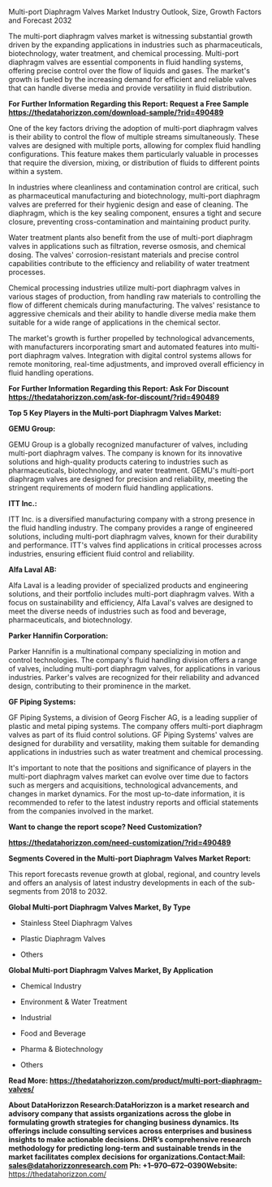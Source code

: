 Multi-port Diaphragm Valves Market Industry Outlook, Size, Growth
Factors and Forecast 2032

The multi-port diaphragm valves market is witnessing substantial growth
driven by the expanding applications in industries such as
pharmaceuticals, biotechnology, water treatment, and chemical
processing. Multi-port diaphragm valves are essential components in
fluid handling systems, offering precise control over the flow of
liquids and gases. The market's growth is fueled by the increasing
demand for efficient and reliable valves that can handle diverse media
and provide versatility in fluid distribution.

**For Further Information Regarding this Report: Request a Free Sample
<https://thedatahorizzon.com/download-sample/?rid=490489>**

One of the key factors driving the adoption of multi-port diaphragm
valves is their ability to control the flow of multiple streams
simultaneously. These valves are designed with multiple ports, allowing
for complex fluid handling configurations. This feature makes them
particularly valuable in processes that require the diversion, mixing,
or distribution of fluids to different points within a system.

In industries where cleanliness and contamination control are critical,
such as pharmaceutical manufacturing and biotechnology, multi-port
diaphragm valves are preferred for their hygienic design and ease of
cleaning. The diaphragm, which is the key sealing component, ensures a
tight and secure closure, preventing cross-contamination and maintaining
product purity.

Water treatment plants also benefit from the use of multi-port diaphragm
valves in applications such as filtration, reverse osmosis, and chemical
dosing. The valves' corrosion-resistant materials and precise control
capabilities contribute to the efficiency and reliability of water
treatment processes.

Chemical processing industries utilize multi-port diaphragm valves in
various stages of production, from handling raw materials to controlling
the flow of different chemicals during manufacturing. The valves'
resistance to aggressive chemicals and their ability to handle diverse
media make them suitable for a wide range of applications in the
chemical sector.

The market's growth is further propelled by technological advancements,
with manufacturers incorporating smart and automated features into
multi-port diaphragm valves. Integration with digital control systems
allows for remote monitoring, real-time adjustments, and improved
overall efficiency in fluid handling operations.

**For Further Information Regarding this Report: Ask For Discount
<https://thedatahorizzon.com/ask-for-discount/?rid=490489>**

**Top 5 Key Players in the Multi-port Diaphragm Valves Market:**

**GEMU Group:**

GEMU Group is a globally recognized manufacturer of valves, including
multi-port diaphragm valves. The company is known for its innovative
solutions and high-quality products catering to industries such as
pharmaceuticals, biotechnology, and water treatment. GEMU's multi-port
diaphragm valves are designed for precision and reliability, meeting the
stringent requirements of modern fluid handling applications.

**ITT Inc.:**

ITT Inc. is a diversified manufacturing company with a strong presence
in the fluid handling industry. The company provides a range of
engineered solutions, including multi-port diaphragm valves, known for
their durability and performance. ITT's valves find applications in
critical processes across industries, ensuring efficient fluid control
and reliability.

**Alfa Laval AB:**

Alfa Laval is a leading provider of specialized products and engineering
solutions, and their portfolio includes multi-port diaphragm valves.
With a focus on sustainability and efficiency, Alfa Laval's valves are
designed to meet the diverse needs of industries such as food and
beverage, pharmaceuticals, and biotechnology.

**Parker Hannifin Corporation:**

Parker Hannifin is a multinational company specializing in motion and
control technologies. The company's fluid handling division offers a
range of valves, including multi-port diaphragm valves, for applications
in various industries. Parker's valves are recognized for their
reliability and advanced design, contributing to their prominence in the
market.

**GF Piping Systems:**

GF Piping Systems, a division of Georg Fischer AG, is a leading supplier
of plastic and metal piping systems. The company offers multi-port
diaphragm valves as part of its fluid control solutions. GF Piping
Systems' valves are designed for durability and versatility, making them
suitable for demanding applications in industries such as water
treatment and chemical processing.

It's important to note that the positions and significance of players in
the multi-port diaphragm valves market can evolve over time due to
factors such as mergers and acquisitions, technological advancements,
and changes in market dynamics. For the most up-to-date information, it
is recommended to refer to the latest industry reports and official
statements from the companies involved in the market.

**Want to change the report scope? Need Customization?**

**<https://thedatahorizzon.com/need-customization/?rid=490489>**

**Segments Covered in the Multi-port Diaphragm Valves Market Report:**

This report forecasts revenue growth at global, regional, and country
levels and offers an analysis of latest industry developments in each of
the sub-segments from 2018 to 2032.

**Global Multi-port Diaphragm Valves Market, By Type**

-   Stainless Steel Diaphragm Valves

-   Plastic Diaphragm Valves

-   Others

**Global Multi-port Diaphragm Valves Market, By Application**

-   Chemical Industry

-   Environment & Water Treatment

-   Industrial

-   Food and Beverage

-   Pharma & Biotechnology

-   Others

**Read More:
<https://thedatahorizzon.com/product/multi-port-diaphragm-valves/>**

**About DataHorizzon Research:**DataHorizzon is a market research and
advisory company that assists organizations across the globe in
formulating growth strategies for changing business dynamics. Its
offerings include consulting services across enterprises and business
insights to make actionable decisions. DHR’s comprehensive research
methodology for predicting long-term and sustainable trends in the
market facilitates complex decisions for organizations.**Contact:Mail:**
<sales@datahorizzonresearch.com> **Ph:** +1–970–672–0390**Website:**
<https://thedatahorizzon.com/>
